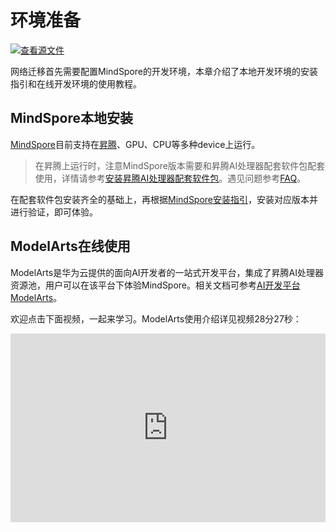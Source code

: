# 环境准备

[![查看源文件](https://mindspore-website.obs.cn-north-4.myhuaweicloud.com/website-images/r2.3/resource/_static/logo_source.svg)](https://gitee.com/mindspore/docs/blob/r2.3/docs/mindspore/source_zh_cn/migration_guide/enveriment_preparation.md)

网络迁移首先需要配置MindSpore的开发环境，本章介绍了本地开发环境的安装指引和在线开发环境的使用教程。

## MindSpore本地安装

[MindSpore](https://www.mindspore.cn/tutorials/zh-CN/r2.3/beginner/introduction.html)目前支持在[昇腾](https://e.huawei.com/cn/products/servers/ascend)、GPU、CPU等多种device上运行。

> 在昇腾上运行时，注意MindSpore版本需要和昇腾AI处理器配套软件包配套使用，详情请参考[安装昇腾AI处理器配套软件包](https://www.mindspore.cn/install/)。遇见问题参考[FAQ](https://www.mindspore.cn/docs/zh-CN/r2.3/faq/installation.html)。

在配套软件包安装齐全的基础上，再根据[MindSpore安装指引](https://www.mindspore.cn/install)，安装对应版本并进行验证，即可体验。

## ModelArts在线使用

ModelArts是华为云提供的面向AI开发者的一站式开发平台，集成了昇腾AI处理器资源池，用户可以在该平台下体验MindSpore。相关文档可参考[AI开发平台ModelArts](https://support.huaweicloud.com/wtsnew-modelarts/index.html)。

欢迎点击下面视频，一起来学习。ModelArts使用介绍详见视频28分27秒：

<div style="position: relative; padding: 30% 45%;">
<iframe style="position: absolute; width: 100%; height: 100%; left: 0; top: 0;" src="https://player.bilibili.com/player.html?aid=814612708&bvid=BV16G4y1a7A8&cid=805013543&page=1&high_quality=1&&danmaku=1" scrolling="no" border="0" frameborder="no" framespacing="0" allowfullscreen="true"></iframe>
</div>
